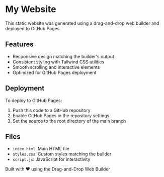 # My Website

This static website was generated using a drag-and-drop web builder and deployed to GitHub Pages.

## Features
- Responsive design matching the builder's output
- Consistent styling with Tailwind CSS utilities
- Smooth scrolling and interactive elements
- Optimized for GitHub Pages deployment

## Deployment
To deploy to GitHub Pages:
1. Push this code to a GitHub repository
2. Enable GitHub Pages in the repository settings
3. Set the source to the root directory of the main branch

## Files
- `index.html`: Main HTML file
- `styles.css`: Custom styles matching the builder
- `script.js`: JavaScript for interactivity

Built with ❤️ using the Drag-and-Drop Web Builder